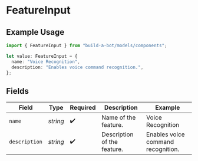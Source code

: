 # FeatureInput

## Example Usage

```typescript
import { FeatureInput } from "build-a-bot/models/components";

let value: FeatureInput = {
  name: "Voice Recognition",
  description: "Enables voice command recognition.",
};
```

## Fields

| Field                              | Type                               | Required                           | Description                        | Example                            |
| ---------------------------------- | ---------------------------------- | ---------------------------------- | ---------------------------------- | ---------------------------------- |
| `name`                             | *string*                           | :heavy_check_mark:                 | Name of the feature.               | Voice Recognition                  |
| `description`                      | *string*                           | :heavy_check_mark:                 | Description of the feature.        | Enables voice command recognition. |